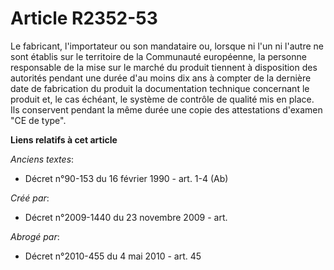 # Article R2352-53

Le fabricant, l'importateur ou son mandataire ou, lorsque ni l'un ni l'autre ne sont établis sur le territoire de la
Communauté européenne, la personne responsable de la mise sur le marché du produit tiennent à disposition des autorités
pendant une durée d'au moins dix ans à compter de la dernière date de fabrication du produit la documentation technique
concernant le produit et, le cas échéant, le système de contrôle de qualité mis en place. Ils conservent pendant la même
durée une copie des attestations d'examen "CE de type".

**Liens relatifs à cet article**

_Anciens textes_:

  - Décret n°90-153 du 16 février 1990 - art. 1-4 (Ab)

_Créé par_:

  - Décret n°2009-1440 du 23 novembre 2009 - art.

_Abrogé par_:

  - Décret n°2010-455 du 4 mai 2010 - art. 45
